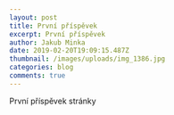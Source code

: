 ```yaml
---
layout: post
title: První příspěvek
excerpt: První příspěvek
author: Jakub Minka
date: 2019-02-20T19:09:15.487Z
thumbnail: /images/uploads/img_1386.jpg
categories: blog
comments: true
---
```


První příspěvek stránky
